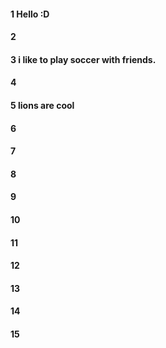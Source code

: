 #### 1 Hello :D  
#### 2
#### 3 i like to play soccer with friends. 
#### 4
#### 5 lions are cool
#### 6
#### 7
#### 8
#### 9
#### 10
#### 11
#### 12
#### 13
#### 14
#### 15
